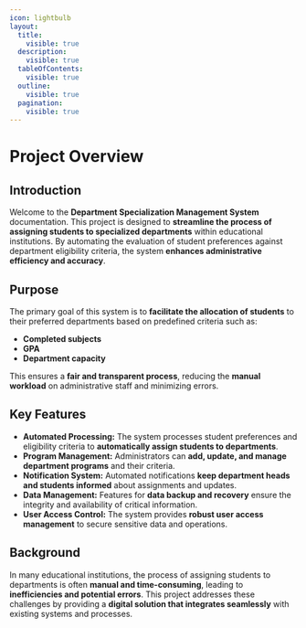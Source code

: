 ```yaml
---
icon: lightbulb
layout:
  title:
    visible: true
  description:
    visible: true
  tableOfContents:
    visible: true
  outline:
    visible: true
  pagination:
    visible: true
---
```


# **Project Overview**  

## **Introduction**  

Welcome to the **Department Specialization Management System** documentation. This project is designed to **streamline the process of assigning students to specialized departments** within educational institutions. By automating the evaluation of student preferences against department eligibility criteria, the system **enhances administrative efficiency and accuracy**.  

## **Purpose**  

The primary goal of this system is to **facilitate the allocation of students** to their preferred departments based on predefined criteria such as:  
- **Completed subjects**  
- **GPA**  
- **Department capacity**  

This ensures a **fair and transparent process**, reducing the **manual workload** on administrative staff and minimizing errors.  

## **Key Features**  

- **Automated Processing:** The system processes student preferences and eligibility criteria to **automatically assign students to departments**.  
- **Program Management:** Administrators can **add, update, and manage department programs** and their criteria.  
- **Notification System:** Automated notifications **keep department heads and students informed** about assignments and updates.  
- **Data Management:** Features for **data backup and recovery** ensure the integrity and availability of critical information.  
- **User Access Control:** The system provides **robust user access management** to secure sensitive data and operations.  

## **Background**  

In many educational institutions, the process of assigning students to departments is often **manual and time-consuming**, leading to **inefficiencies and potential errors**. This project addresses these challenges by providing a **digital solution that integrates seamlessly** with existing systems and processes.  
